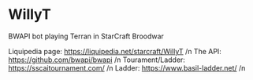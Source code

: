 # WillyT
BWAPI bot playing Terran in StarCraft Broodwar

Liquipedia page: https://liquipedia.net/starcraft/WillyT /n
The API: https://github.com/bwapi/bwapi /n
Tourament/Ladder: https://sscaitournament.com/ /n
Ladder: https://www.basil-ladder.net/ /n
